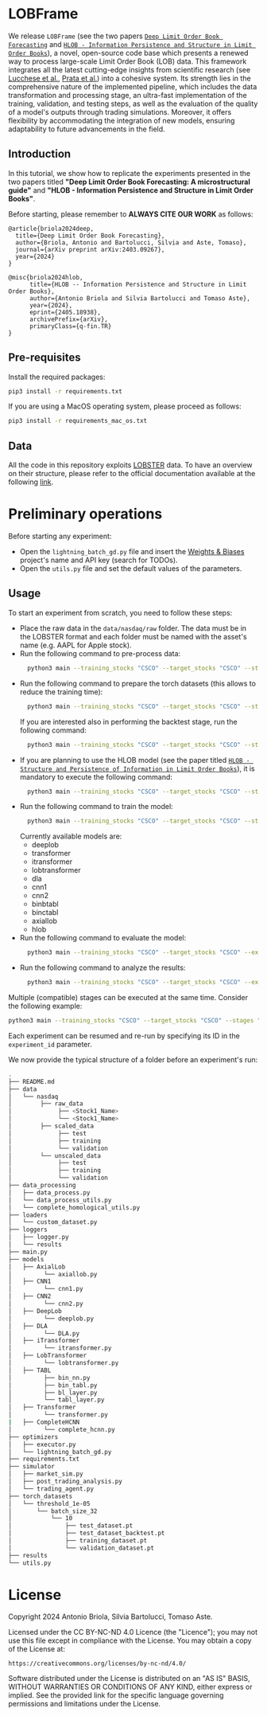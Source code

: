 # LOBFrame

We release `LOBFrame` (see the two papers [`Deep Limit Order Book Forecasting`](https://arxiv.org/abs/2403.09267) and [`HLOB - Information Persistence and Structure in Limit Order Books`](https://arxiv.org/abs/2405.18938)), a novel, open-source code base which presents a renewed way to process large-scale Limit Order Book (LOB) data. This framework integrates all the latest cutting-edge insights from scientific research (see [Lucchese et al.](https://www.sciencedirect.com/science/article/pii/S0169207024000062), [Prata et al.](https://arxiv.org/pdf/2308.01915.pdf)) into a cohesive system. Its strength lies in the comprehensive nature of the implemented pipeline, which includes the data transformation and processing stage, an ultra-fast implementation of the training, validation, and testing steps, as well as the evaluation of the quality of a model's outputs through trading simulations. Moreover, it offers flexibility by accommodating the integration of new models, ensuring adaptability to future advancements in the field.

## Introduction

In this tutorial, we show how to replicate the experiments presented in the two papers titled __"Deep Limit Order Book Forecasting: A microstructural guide"__ and __"HLOB - Information Persistence and Structure in Limit Order Books"__.

Before starting, please remember to **ALWAYS CITE OUR WORK** as follows:

```
@article{briola2024deep,
  title={Deep Limit Order Book Forecasting},
  author={Briola, Antonio and Bartolucci, Silvia and Aste, Tomaso},
  journal={arXiv preprint arXiv:2403.09267},
  year={2024}
}
```

```
@misc{briola2024hlob,
      title={HLOB -- Information Persistence and Structure in Limit Order Books}, 
      author={Antonio Briola and Silvia Bartolucci and Tomaso Aste},
      year={2024},
      eprint={2405.18938},
      archivePrefix={arXiv},
      primaryClass={q-fin.TR}
}
```

## Pre-requisites

Install the required packages:

```bash
pip3 install -r requirements.txt
```

If you are using a MacOS operating system, please proceed as follows:

```bash
pip3 install -r requirements_mac_os.txt
```

## Data
All the code in this repository exploits [LOBSTER](https://lobsterdata.com) data. To have an overview on their structure, please refer
to the official documentation available at the following [link](https://lobsterdata.com/info/DataStructure.php).

# Preliminary operations
Before starting any experiment:
- Open the ```lightning_batch_gd.py``` file and insert the [Weights & Biases](https://wandb.ai/site) project's name and API key (search for TODOs).
- Open the ```utils.py``` file and set the default values of the parameters.

## Usage
To start an experiment from scratch, you need to follow these steps:
- Place the raw data in the `data/nasdaq/raw` folder. The data must be in the LOBSTER format and each folder must be named with the asset's name (e.g. AAPL for Apple stock).
- Run the following command to pre-process data:
  ```bash
    python3 main --training_stocks "CSCO" --target_stocks "CSCO" --stages "data_processing"
  ```
- Run the following command to prepare the torch datasets (this allows to reduce the training time):
  ```bash
    python3 main --training_stocks "CSCO" --target_stocks "CSCO" --stages "torch_dataset_preparation" --prediction_horizon 10
  ```
  If you are interested also in performing the backtest stage, run the following command:
  ```bash
    python3 main --training_stocks "CSCO" --target_stocks "CSCO" --stages "torch_dataset_preparation,torch_dataset_preparation_backtest" --prediction_horizon 10
  ```
- If you are planning to use the HLOB model (see the paper titled [`HLOB - Structure and Persistence of Information in Limit Order Books`](https://arxiv.org/abs/2405.18938)), it is mandatory to execute the following command:
  ```bash
    python3 main --training_stocks "CSCO" --target_stocks "CSCO" --stages "complete_homological_structures_preparation"
  ```
- Run the following command to train the model:
  ```bash
    python3 main --training_stocks "CSCO" --target_stocks "CSCO" --stages "training"
  ```
  Currently available models are:
    - deeplob
    - transformer
    - itransformer
    - lobtransformer
    - dla
    - cnn1
    - cnn2
    - binbtabl
    - binctabl
    - axiallob
    - hlob
- Run the following command to evaluate the model:
  ```bash
    python3 main --training_stocks "CSCO" --target_stocks "CSCO" --experiment_id "<experiment_id_generated_in_the_training_stage>" --stages "evaluation"
  ```
- Run the following command to analyze the results:
  ```bash
    python3 main --training_stocks "CSCO" --target_stocks "CSCO" --experiment_id "<experiment_id_generated_in_the_training_stage>" --stages "backtest,post_trading_analysis"
  ```

Multiple (compatible) stages can be executed at the same time. Consider the following example:
```bash
python3 main --training_stocks "CSCO" --target_stocks "CSCO" --stages "data_processing,torch_dataset_preparation,torch_dataset_preparation_backtest,training,evaluation,backtest,post_trading_analysis"
```

Each experiment can be resumed and re-run by specifying its ID in the `experiment_id` parameter.

We now provide the typical structure of a folder before an experiment's run:

```bash
.
├── README.md
├── data
│   └── nasdaq
│        ├── raw_data
│             ├── <Stock1_Name>
│             └── <Stock1_Name>
│        ├── scaled_data
│             ├── test
│             ├── training
│             └── validation
│        └── unscaled_data
│             ├── test
│             ├── training
│             └── validation
├── data_processing
│   ├── data_process.py
│   └── data_process_utils.py
│   └── complete_homological_utils.py
├── loaders
│   └── custom_dataset.py
├── loggers
│   ├── logger.py
│   └── results
├── main.py
├── models
│   ├── AxialLob
│         └── axiallob.py
│   ├── CNN1
│         └── cnn1.py
│   ├── CNN2
│         └── cnn2.py
│   ├── DeepLob
│         └── deeplob.py
│   ├── DLA
│         └── DLA.py
│   ├── iTransformer
│         └── itransformer.py
│   ├── LobTransformer
│         └── lobtransformer.py
│   ├── TABL
│         ├── bin_nn.py
│         ├── bin_tabl.py
│         ├── bl_layer.py
│         └── tabl_layer.py
│   ├── Transformer
│         └── transformer.py
|   ├── CompleteHCNN
│         └── complete_hcnn.py
├── optimizers
│   ├── executor.py
│   └── lightning_batch_gd.py
├── requirements.txt
├── simulator
│   ├── market_sim.py
│   ├── post_trading_analysis.py
│   └── trading_agent.py
├── torch_datasets
│   └── threshold_1e-05
│       └── batch_size_32
│           └── 10
│               ├── test_dataset.pt
│               ├── test_dataset_backtest.pt
│               ├── training_dataset.pt
│               └── validation_dataset.pt
├── results
└── utils.py
```

# License

Copyright 2024 Antonio Briola, Silvia Bartolucci, Tomaso Aste.

Licensed under the CC BY-NC-ND 4.0 Licence (the "Licence"); you may not use this file except in compliance with the License. You may obtain a copy of the License at:

```
https://creativecommons.org/licenses/by-nc-nd/4.0/
```

Software distributed under the License is distributed on an "AS IS" BASIS, WITHOUT WARRANTIES OR CONDITIONS OF ANY KIND, either express or implied. See the provided link for the specific language governing permissions and limitations under the License.